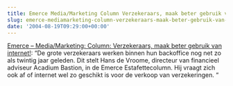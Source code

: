 ```yaml
---
title: Emerce Media/Marketing Column Verzekeraars, maak beter gebruik van internet!
slug: emerce-mediamarketing-column-verzekeraars-maak-beter-gebruik-van-internet
date: '2004-08-19T09:29:00+00:00'
---
```

[Emerce – Media/Marketing: Column: Verzekeraars, maak beter gebruik van internet!](http://web.archive.org/web/20050207104934/http://www.emerce.nl/nieuws.jsp?id=339529): “De grote verzekeraars werken binnen hun backoffice nog net zo als twintig jaar geleden. Dit stelt Hans de Vroome, directeur van financieel adviseur Acadium Bastion, in de Emerce Estafettecolumn. Hij vraagt zich ook af of internet wel zo geschikt is voor de verkoop van verzekeringen. “